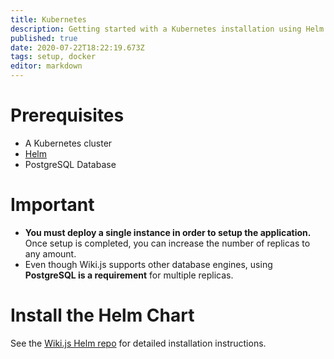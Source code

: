 ```yaml
---
title: Kubernetes
description: Getting started with a Kubernetes installation using Helm Charts
published: true
date: 2020-07-22T18:22:19.673Z
tags: setup, docker
editor: markdown
---
```


# Prerequisites

- A Kubernetes cluster
- [Helm](https://helm.sh/docs/using_helm/#installing-helm)
- PostgreSQL Database

# Important

- **You must deploy a single instance in order to setup the application.** Once setup is completed, you can increase the number of replicas to any amount.
- Even though Wiki.js supports other database engines, using **PostgreSQL is a requirement** for multiple replicas.

# Install the Helm Chart

See the [Wiki.js Helm repo](https://github.com/Requarks/wiki/tree/dev/dev/helm#introduction) for detailed installation instructions.
